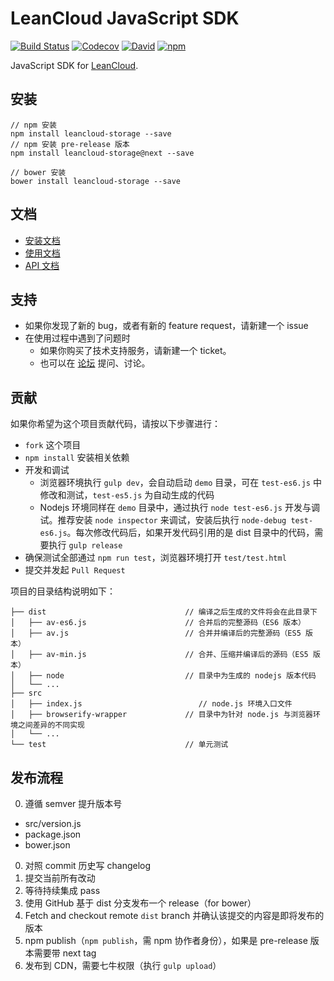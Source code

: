 LeanCloud JavaScript SDK
====
[![Build Status](https://img.shields.io/travis/leancloud/javascript-sdk.svg?style=flat-square)](https://travis-ci.org/leancloud/javascript-sdk)
[![Codecov](https://img.shields.io/codecov/c/github/leancloud/javascript-sdk.svg?style=flat-square)](https://codecov.io/github/leancloud/javascript-sdk)
[![David](https://img.shields.io/david/leancloud/javascript-sdk.svg?style=flat-square)](https://david-dm.org/leancloud/javascript-sdk)
[![npm](https://img.shields.io/npm/v/leancloud-storage.svg?style=flat-square)](https://www.npmjs.com/package/leancloud-storage)


JavaScript SDK for [LeanCloud](http://leancloud.cn/).

## 安装

```
// npm 安装
npm install leancloud-storage --save
// npm 安装 pre-release 版本
npm install leancloud-storage@next --save

// bower 安装
bower install leancloud-storage --save
```
文档
----
- [安装文档](https://leancloud.cn/docs/sdk_setup-js.html)
- [使用文档](https://leancloud.cn/docs/leanstorage_guide-js.html)
- [API 文档](https://leancloud.github.io/javascript-sdk/docs/)

支持
----
* 如果你发现了新的 bug，或者有新的 feature request，请新建一个 issue
* 在使用过程中遇到了问题时
  * 如果你购买了技术支持服务，请新建一个 ticket。
  * 也可以在 [论坛](https://forum.leancloud.cn/) 提问、讨论。

贡献
----
如果你希望为这个项目贡献代码，请按以下步骤进行：

* `fork` 这个项目
* `npm install` 安装相关依赖
* 开发和调试
  * 浏览器环境执行 `gulp dev`，会自动启动 `demo` 目录，可在 `test-es6.js` 中修改和测试，`test-es5.js` 为自动生成的代码
  * Nodejs 环境同样在 `demo` 目录中，通过执行 `node test-es6.js` 开发与调试。推荐安装 `node inspector` 来调试，安装后执行 `node-debug test-es6.js`。每次修改代码后，如果开发代码引用的是 dist 目录中的代码，需要执行 `gulp release`
* 确保测试全部通过 `npm run test`，浏览器环境打开 `test/test.html`
* 提交并发起 `Pull Request`

项目的目录结构说明如下：

```
├── dist                               // 编译之后生成的文件将会在此目录下
│   ├── av-es6.js                      // 合并后的完整源码（ES6 版本）
│   ├── av.js                          // 合并并编译后的完整源码（ES5 版本）
│   ├── av-min.js                      // 合并、压缩并编译后的源码（ES5 版本）
│   ├── node                           // 目录中为生成的 nodejs 版本代码
│   └── ...
├── src
│   ├── index.js                          // node.js 环境入口文件
│   ├── browserify-wrapper             // 目录中为针对 node.js 与浏览器环境之间差异的不同实现
│   └── ...
└── test                               // 单元测试
```

## 发布流程

0. 遵循 semver 提升版本号
  * src/version.js
  * package.json
  * bower.json
0. 对照 commit 历史写 changelog
0. 提交当前所有改动
0. 等待持续集成 pass
0. 使用 GitHub 基于 dist 分支发布一个 release（for bower）
0. Fetch and checkout remote `dist` branch 并确认该提交的内容是即将发布的版本
0. npm publish（`npm publish`，需 npm 协作者身份），如果是 pre-release 版本需要带 next tag
0. 发布到 CDN，需要七牛权限（执行 `gulp upload`）
